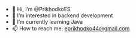 - 👋 Hi, I’m @PrikhodkoES
- 👀 I’m interested in backend development
- 🌱 I’m currently learning Java
- 📫 How to reach me: eprikhodko44@gmail.com

<!---
PrikhodkoES/PrikhodkoES is a ✨ special ✨ repository because its `README.md` (this file) appears on your GitHub profile.
You can click the Preview link to take a look at your changes.
--->
